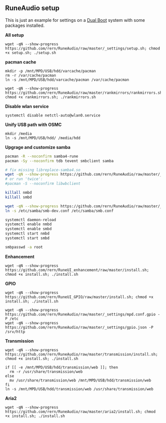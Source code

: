 RuneAudio setup
---

This is just an example for settings on a [Dual Boot](https://github.com/rern/RPi2-3.Dual.Boot-Rune.OSMC) system with some packages installed.  

**All setup**
```
wget -qN --show-progress https://github.com/rern/RuneAudio/raw/master/_settings/setup.sh; chmod +x setup.sh; ./setup.sh
```

**pacman cache**
```
mkdir -p /mnt/MPD/USB/hdd/varcache/pacman
rm -r /var/cache/pacman
ln -s /mnt/MPD/USB/hdd/varcache/pacman /var/cache/pacman

wget -qN --show-progress https://github.com/rern/RuneAudio/raw/master/rankmirrors/rankmirrors.sh; chmod +x rankmirrors.sh; ./rankmirrors.sh
```

**Disable wlan service**
```
systemctl disable netctl-auto@wlan0.service
```

**Unify USB path with OSMC**  
```
mkdir /media
ln -s /mnt/MPD/USB/hdd/ /media/hdd
```

**Upgrage and customize samba**
```bash
pacman -R --noconfirm samba4-rune
pacman -Sy --noconfirm tdb tevent smbclient samba

# fix missing libreplace-samba4.so
wget -qN --show-progress https://github.com/rern/RuneAudio/raw/master/_settings/libreplace-samba4.so -P /usr/lib/samba
# or run 'twice':
#pacman -S --noconfirm libwbclient

killall nmbd
killall smbd

wget -qN --show-progress https://github.com/rern/RuneAudio/raw/master/_settings/smb-dev.conf -P /etc/samba
ln -s /etc/samba/smb-dev.conf /etc/samba/smb.conf

systemctl daemon-reload
systemctl enable nmbd
systemctl enable smbd
systemctl start nmbd
systemctl start smbd

smbpasswd -a root
```

**Enhancement**
```
wget -qN --show-progress https://github.com/rern/RuneUI_enhancement/raw/master/install.sh; chmod +x install.sh; ./install.sh
```

**GPIO**
```
wget -qN --show-progress https://github.com/rern/RuneUI_GPIO/raw/master/install.sh; chmod +x install.sh; ./install.sh

wget -qN --show-progress https://github.com/rern/RuneAudio/raw/master/_settings/mpd.conf.gpio -P /etc
wget -qN --show-progress https://github.com/rern/RuneAudio/raw/master/_settings/gpio.json -P /srv/http
```

**Transmission**
```
wget -qN --show-progress https://github.com/rern/RuneAudio/raw/master/transmission/install.sh; chmod +x install.sh; ./install.sh

if [[ -e /mnt/MPD/USB/hdd/transmission/web ]]; then
  rm -r /usr/share/transmission/web
else
  mv /usr/share/transmission/web /mnt/MPD/USB/hdd/transmission/web
fi
ln -s /mnt/MPD/USB/hdd/transmission/web /usr/share/transmission/web
```

**Aria2**
```
wget -qN --show-progress https://github.com/rern/RuneAudio/raw/master/aria2/install.sh; chmod +x install.sh; ./install.sh
```
